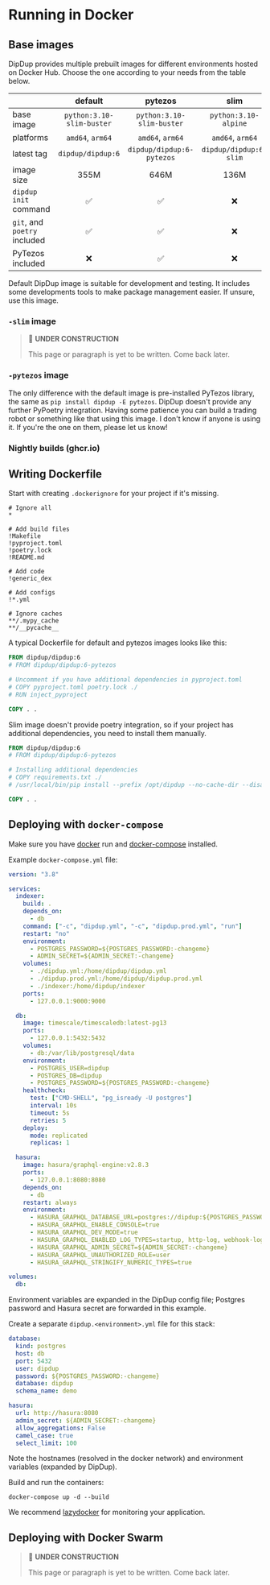 # Running in Docker

## Base images

DipDup provides multiple prebuilt images for different environments hosted on Docker Hub. Choose the one according to your needs from the table below.

| | default | pytezos | slim |
| - | :-: | :-: | :-: |
| base image | `python:3.10-slim-buster` | `python:3.10-slim-buster` | `python:3.10-alpine` |
| platforms | `amd64`, `arm64` | `amd64`, `arm64` | `amd64`, `arm64` |
| latest tag | `dipdup/dipdup:6` | `dipdup/dipdup:6-pytezos` | `dipdup/dipdup:6-slim` |
| image size | 355M | 646M | 136M |
| `dipdup init` command | ✅ | ✅ | ❌ |
| `git`, and `poetry` included | ✅ | ✅ | ❌ |
| PyTezos included | ❌ | ✅ | ❌

Default DipDup image is suitable for development and testing. It includes some developments tools to make package management easier. If unsure, use this image.

### `-slim` image

> 🚧 **UNDER CONSTRUCTION**
>
> This page or paragraph is yet to be written. Come back later.

### `-pytezos` image

The only difference with the default image is pre-installed PyTezos library, the same as `pip install dipdup -E pytezos`. DipDup doesn't provide any further PyPoetry integration. Having some patience you can build a trading robot or something like that using this image. I don't know if anyone is using it. If you're the one on them, please let us know!

### Nightly builds (ghcr.io)

## Writing Dockerfile

Start with creating `.dockerignore` for your project if it's missing.

```text
# Ignore all
*

# Add build files
!Makefile
!pyproject.toml
!poetry.lock
!README.md

# Add code
!generic_dex

# Add configs
!*.yml

# Ignore caches
**/.mypy_cache
**/__pycache__
```

A typical Dockerfile for default and pytezos images looks like this:

```Dockerfile
FROM dipdup/dipdup:6
# FROM dipdup/dipdup:6-pytezos

# Uncomment if you have additional dependencies in pyproject.toml
# COPY pyproject.toml poetry.lock ./
# RUN inject_pyproject

COPY . .
```

Slim image doesn't provide poetry integration, so if your project has additional dependencies, you need to install them manually.

```Dockerfile
FROM dipdup/dipdup:6
# FROM dipdup/dipdup:6-pytezos

# Installing additional dependencies
# COPY requirements.txt ./
# /usr/local/bin/pip install --prefix /opt/dipdup --no-cache-dir --disable-pip-version-check -r requirements.txt

COPY . .
```

## Deploying with `docker-compose`

Make sure you have [docker](https://docs.docker.com/get-docker/) run and [docker-compose](https://docs.docker.com/compose/install/) installed.

Example `docker-compose.yml` file:

```yaml
version: "3.8"

services:
  indexer:
    build: .
    depends_on:
      - db
    command: ["-c", "dipdup.yml", "-c", "dipdup.prod.yml", "run"]
    restart: "no"
    environment:
      - POSTGRES_PASSWORD=${POSTGRES_PASSWORD:-changeme}
      - ADMIN_SECRET=${ADMIN_SECRET:-changeme}
    volumes:
      - ./dipdup.yml:/home/dipdup/dipdup.yml
      - ./dipdup.prod.yml:/home/dipdup/dipdup.prod.yml
      - ./indexer:/home/dipdup/indexer
    ports:
      - 127.0.0.1:9000:9000

  db:
    image: timescale/timescaledb:latest-pg13
    ports:
      - 127.0.0.1:5432:5432
    volumes:
      - db:/var/lib/postgresql/data
    environment:
      - POSTGRES_USER=dipdup
      - POSTGRES_DB=dipdup
      - POSTGRES_PASSWORD=${POSTGRES_PASSWORD:-changeme}
    healthcheck:
      test: ["CMD-SHELL", "pg_isready -U postgres"]
      interval: 10s
      timeout: 5s
      retries: 5
    deploy:
      mode: replicated
      replicas: 1

  hasura:
    image: hasura/graphql-engine:v2.8.3
    ports:
      - 127.0.0.1:8080:8080
    depends_on:
      - db
    restart: always
    environment:
      - HASURA_GRAPHQL_DATABASE_URL=postgres://dipdup:${POSTGRES_PASSWORD:-changeme}@db:5432/dipdup
      - HASURA_GRAPHQL_ENABLE_CONSOLE=true
      - HASURA_GRAPHQL_DEV_MODE=true
      - HASURA_GRAPHQL_ENABLED_LOG_TYPES=startup, http-log, webhook-log, websocket-log, query-log
      - HASURA_GRAPHQL_ADMIN_SECRET=${ADMIN_SECRET:-changeme}
      - HASURA_GRAPHQL_UNAUTHORIZED_ROLE=user
      - HASURA_GRAPHQL_STRINGIFY_NUMERIC_TYPES=true

volumes:
  db:
```

Environment variables are expanded in the DipDup config file; Postgres password and Hasura secret are forwarded in this example.

Create a separate `dipdup.<environment>.yml` file for this stack:

```yaml
database:
  kind: postgres
  host: db
  port: 5432
  user: dipdup
  password: ${POSTGRES_PASSWORD:-changeme}
  database: dipdup
  schema_name: demo

hasura:
  url: http://hasura:8080
  admin_secret: ${ADMIN_SECRET:-changeme}
  allow_aggregations: False
  camel_case: true
  select_limit: 100
```

Note the hostnames (resolved in the docker network) and environment variables (expanded by DipDup).

Build and run the containers:

```shell
docker-compose up -d --build
```

We recommend [lazydocker](https://github.com/jesseduffield/lazydocker) for monitoring your application.

## Deploying with Docker Swarm

> 🚧 **UNDER CONSTRUCTION**
>
> This page or paragraph is yet to be written. Come back later.
